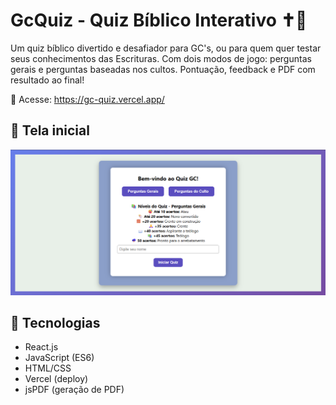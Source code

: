 # GcQuiz - Quiz Bíblico Interativo ✝️📖

Um quiz bíblico divertido e desafiador para GC's, ou para quem quer testar seus conhecimentos das Escrituras. Com dois modos de jogo: perguntas gerais e perguntas baseadas nos cultos. Pontuação, feedback e PDF com resultado ao final!

🔗 Acesse: https://gc-quiz.vercel.app/

## 📸 Tela inicial

![Tela Inicial](./public/Tela_Inicial.png)

## 🚀 Tecnologias
- React.js
- JavaScript (ES6)
- HTML/CSS
- Vercel (deploy)
- jsPDF (geração de PDF)

